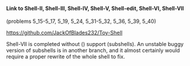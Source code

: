 #### Link to Shell-II, Shell-III, Shell-IV, Shell-V, Shell-edit, Shell-VI, Shell-VII
(problems 5_15-5_17, 5_19, 5_24, 5_31-5_32, 5_36, 5_39, 5_40)

https://github.com/JackOfBlades232/Toy-Shell

Shell-VII is completed without () support (subshells). An unstable buggy
version of subshells is in another branch, and it almost certainly
would require a proper rewrite of the whole shell to fix.
